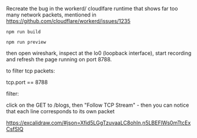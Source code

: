 Recreate the bug in the workerd/ cloudlfare runtime that shows far too many network packets, mentioned in https://github.com/cloudflare/workerd/issues/1235

```
npm run build
```

```
npm run preview
```

then open wireshark, inspect at the lo0 (loopback interface), start recording and refresh the page running on port 8788. 

to filter tcp packets:


tcp.port == 8788

filter:




click on the GET to /blogs, then "Follow TCP Stream" - then you can notice that each line corresponds to its own packet


https://excalidraw.com/#json=Xfid5LGgTzuvaaLC8ohIn,n5LBEFlWs0mTtcExCsfSIQ


